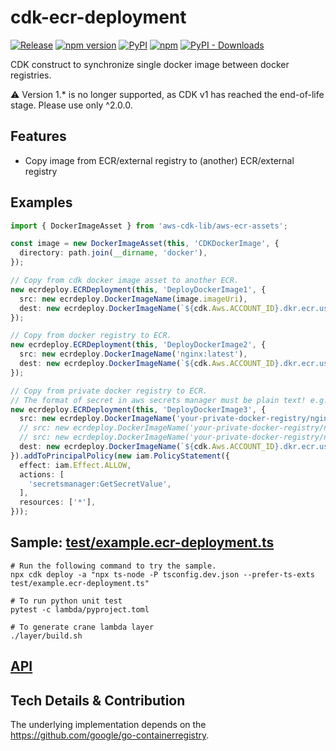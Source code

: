 # cdk-ecr-deployment

[![Release](https://github.com/cdklabs/cdk-ecr-deployment/actions/workflows/release.yml/badge.svg)](https://github.com/cdklabs/cdk-ecr-deployment/actions/workflows/release.yml)
[![npm version](https://img.shields.io/npm/v/cdk-ecr-deployment)](https://www.npmjs.com/package/cdk-ecr-deployment)
[![PyPI](https://img.shields.io/pypi/v/cdk-ecr-deployment)](https://pypi.org/project/cdk-ecr-deployment)
[![npm](https://img.shields.io/npm/dw/cdk-ecr-deployment?label=npm%20downloads)](https://www.npmjs.com/package/cdk-ecr-deployment)
[![PyPI - Downloads](https://img.shields.io/pypi/dw/cdk-ecr-deployment?label=pypi%20downloads)](https://pypi.org/project/cdk-ecr-deployment)

CDK construct to synchronize single docker image between docker registries.

⚠️ Version 1.* is no longer supported, as CDK v1 has reached the end-of-life
stage. Please use only ^2.0.0.

## Features

- Copy image from ECR/external registry to (another) ECR/external registry

## Examples

```ts
import { DockerImageAsset } from 'aws-cdk-lib/aws-ecr-assets';

const image = new DockerImageAsset(this, 'CDKDockerImage', {
  directory: path.join(__dirname, 'docker'),
});

// Copy from cdk docker image asset to another ECR.
new ecrdeploy.ECRDeployment(this, 'DeployDockerImage1', {
  src: new ecrdeploy.DockerImageName(image.imageUri),
  dest: new ecrdeploy.DockerImageName(`${cdk.Aws.ACCOUNT_ID}.dkr.ecr.us-west-2.amazonaws.com/my-nginx:latest`),
});

// Copy from docker registry to ECR.
new ecrdeploy.ECRDeployment(this, 'DeployDockerImage2', {
  src: new ecrdeploy.DockerImageName('nginx:latest'),
  dest: new ecrdeploy.DockerImageName(`${cdk.Aws.ACCOUNT_ID}.dkr.ecr.us-west-2.amazonaws.com/my-nginx2:latest`),
});

// Copy from private docker registry to ECR.
// The format of secret in aws secrets manager must be plain text! e.g. <username>:<password>
new ecrdeploy.ECRDeployment(this, 'DeployDockerImage3', {
  src: new ecrdeploy.DockerImageName('your-private-docker-registry/nginx:latest', 'username:password'),
  // src: new ecrdeploy.DockerImageName('your-private-docker-registry/nginx:latest', 'aws-secrets-manager-secret-name'),
  // src: new ecrdeploy.DockerImageName('your-private-docker-registry/nginx:latest', 'arn:aws:secretsmanager:us-west-2:000000000000:secret:id'),
  dest: new ecrdeploy.DockerImageName(`${cdk.Aws.ACCOUNT_ID}.dkr.ecr.us-west-2.amazonaws.com/my-nginx3:latest`),
}).addToPrincipalPolicy(new iam.PolicyStatement({
  effect: iam.Effect.ALLOW,
  actions: [
    'secretsmanager:GetSecretValue',
  ],
  resources: ['*'],
}));
```

## Sample: [test/example.ecr-deployment.ts](./test/example.ecr-deployment.ts)

```shell
# Run the following command to try the sample.
npx cdk deploy -a "npx ts-node -P tsconfig.dev.json --prefer-ts-exts test/example.ecr-deployment.ts"

# To run python unit test
pytest -c lambda/pyproject.toml

# To generate crane lambda layer
./layer/build.sh
```

## [API](./API.md)

## Tech Details & Contribution

The underlying implementation depends on the https://github.com/google/go-containerregistry.